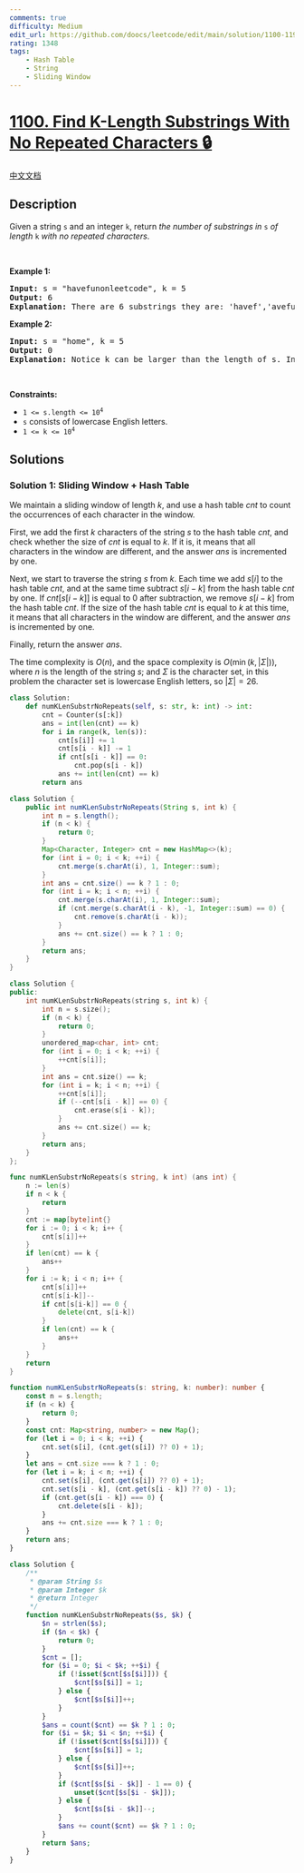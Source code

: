 ```yaml
---
comments: true
difficulty: Medium
edit_url: https://github.com/doocs/leetcode/edit/main/solution/1100-1199/1100.Find%20K-Length%20Substrings%20With%20No%20Repeated%20Characters/README_EN.md
rating: 1348
tags:
    - Hash Table
    - String
    - Sliding Window
---
```


# [1100. Find K-Length Substrings With No Repeated Characters 🔒](https://leetcode.com/problems/find-k-length-substrings-with-no-repeated-characters)

[中文文档](/solution/1100-1199/1100.Find%20K-Length%20Substrings%20With%20No%20Repeated%20Characters/README.md)

## Description

<p>Given a string <code>s</code> and an integer <code>k</code>, return <em>the number of substrings in </em><code>s</code><em> of length </em><code>k</code><em> with no repeated characters</em>.</p>

<p>&nbsp;</p>
<p><strong class="example">Example 1:</strong></p>

<pre>
<strong>Input:</strong> s = &quot;havefunonleetcode&quot;, k = 5
<strong>Output:</strong> 6
<strong>Explanation:</strong> There are 6 substrings they are: &#39;havef&#39;,&#39;avefu&#39;,&#39;vefun&#39;,&#39;efuno&#39;,&#39;etcod&#39;,&#39;tcode&#39;.
</pre>

<p><strong class="example">Example 2:</strong></p>

<pre>
<strong>Input:</strong> s = &quot;home&quot;, k = 5
<strong>Output:</strong> 0
<strong>Explanation:</strong> Notice k can be larger than the length of s. In this case, it is not possible to find any substring.
</pre>

<p>&nbsp;</p>
<p><strong>Constraints:</strong></p>

<ul>
	<li><code>1 &lt;= s.length &lt;= 10<sup>4</sup></code></li>
	<li><code>s</code> consists of lowercase English letters.</li>
	<li><code>1 &lt;= k &lt;= 10<sup>4</sup></code></li>
</ul>

## Solutions

### Solution 1: Sliding Window + Hash Table

We maintain a sliding window of length $k$, and use a hash table $cnt$ to count the occurrences of each character in the window.

First, we add the first $k$ characters of the string $s$ to the hash table $cnt$, and check whether the size of $cnt$ is equal to $k$. If it is, it means that all characters in the window are different, and the answer $ans$ is incremented by one.

Next, we start to traverse the string $s$ from $k$. Each time we add $s[i]$ to the hash table $cnt$, and at the same time subtract $s[i-k]$ from the hash table $cnt$ by one. If $cnt[s[i-k]]$ is equal to $0$ after subtraction, we remove $s[i-k]$ from the hash table $cnt$. If the size of the hash table $cnt$ is equal to $k$ at this time, it means that all characters in the window are different, and the answer $ans$ is incremented by one.

Finally, return the answer $ans$.

The time complexity is $O(n)$, and the space complexity is $O(\min(k, |\Sigma|))$, where $n$ is the length of the string $s$; and $\Sigma$ is the character set, in this problem the character set is lowercase English letters, so $|\Sigma| = 26$.

<!-- tabs:start -->

```python
class Solution:
    def numKLenSubstrNoRepeats(self, s: str, k: int) -> int:
        cnt = Counter(s[:k])
        ans = int(len(cnt) == k)
        for i in range(k, len(s)):
            cnt[s[i]] += 1
            cnt[s[i - k]] -= 1
            if cnt[s[i - k]] == 0:
                cnt.pop(s[i - k])
            ans += int(len(cnt) == k)
        return ans
```

```java
class Solution {
    public int numKLenSubstrNoRepeats(String s, int k) {
        int n = s.length();
        if (n < k) {
            return 0;
        }
        Map<Character, Integer> cnt = new HashMap<>(k);
        for (int i = 0; i < k; ++i) {
            cnt.merge(s.charAt(i), 1, Integer::sum);
        }
        int ans = cnt.size() == k ? 1 : 0;
        for (int i = k; i < n; ++i) {
            cnt.merge(s.charAt(i), 1, Integer::sum);
            if (cnt.merge(s.charAt(i - k), -1, Integer::sum) == 0) {
                cnt.remove(s.charAt(i - k));
            }
            ans += cnt.size() == k ? 1 : 0;
        }
        return ans;
    }
}
```

```cpp
class Solution {
public:
    int numKLenSubstrNoRepeats(string s, int k) {
        int n = s.size();
        if (n < k) {
            return 0;
        }
        unordered_map<char, int> cnt;
        for (int i = 0; i < k; ++i) {
            ++cnt[s[i]];
        }
        int ans = cnt.size() == k;
        for (int i = k; i < n; ++i) {
            ++cnt[s[i]];
            if (--cnt[s[i - k]] == 0) {
                cnt.erase(s[i - k]);
            }
            ans += cnt.size() == k;
        }
        return ans;
    }
};
```

```go
func numKLenSubstrNoRepeats(s string, k int) (ans int) {
	n := len(s)
	if n < k {
		return
	}
	cnt := map[byte]int{}
	for i := 0; i < k; i++ {
		cnt[s[i]]++
	}
	if len(cnt) == k {
		ans++
	}
	for i := k; i < n; i++ {
		cnt[s[i]]++
		cnt[s[i-k]]--
		if cnt[s[i-k]] == 0 {
			delete(cnt, s[i-k])
		}
		if len(cnt) == k {
			ans++
		}
	}
	return
}
```

```ts
function numKLenSubstrNoRepeats(s: string, k: number): number {
    const n = s.length;
    if (n < k) {
        return 0;
    }
    const cnt: Map<string, number> = new Map();
    for (let i = 0; i < k; ++i) {
        cnt.set(s[i], (cnt.get(s[i]) ?? 0) + 1);
    }
    let ans = cnt.size === k ? 1 : 0;
    for (let i = k; i < n; ++i) {
        cnt.set(s[i], (cnt.get(s[i]) ?? 0) + 1);
        cnt.set(s[i - k], (cnt.get(s[i - k]) ?? 0) - 1);
        if (cnt.get(s[i - k]) === 0) {
            cnt.delete(s[i - k]);
        }
        ans += cnt.size === k ? 1 : 0;
    }
    return ans;
}
```

```php
class Solution {
    /**
     * @param String $s
     * @param Integer $k
     * @return Integer
     */
    function numKLenSubstrNoRepeats($s, $k) {
        $n = strlen($s);
        if ($n < $k) {
            return 0;
        }
        $cnt = [];
        for ($i = 0; $i < $k; ++$i) {
            if (!isset($cnt[$s[$i]])) {
                $cnt[$s[$i]] = 1;
            } else {
                $cnt[$s[$i]]++;
            }
        }
        $ans = count($cnt) == $k ? 1 : 0;
        for ($i = $k; $i < $n; ++$i) {
            if (!isset($cnt[$s[$i]])) {
                $cnt[$s[$i]] = 1;
            } else {
                $cnt[$s[$i]]++;
            }
            if ($cnt[$s[$i - $k]] - 1 == 0) {
                unset($cnt[$s[$i - $k]]);
            } else {
                $cnt[$s[$i - $k]]--;
            }
            $ans += count($cnt) == $k ? 1 : 0;
        }
        return $ans;
    }
}
```

<!-- tabs:end -->

<!-- end -->
